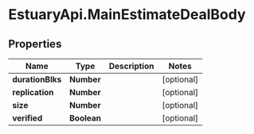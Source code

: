 # EstuaryApi.MainEstimateDealBody

## Properties

Name | Type | Description | Notes
------------ | ------------- | ------------- | -------------
**durationBlks** | **Number** |  | [optional] 
**replication** | **Number** |  | [optional] 
**size** | **Number** |  | [optional] 
**verified** | **Boolean** |  | [optional] 


